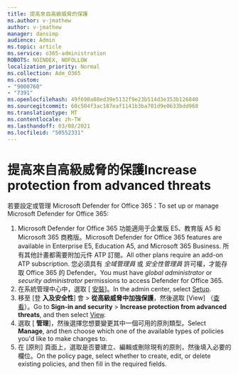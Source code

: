 ```yaml
---
title: 提高來自高級威脅的保護
ms.author: v-jmathew
author: v-jmathew
manager: dansimp
audience: Admin
ms.topic: article
ms.service: o365-administration
ROBOTS: NOINDEX, NOFOLLOW
localization_priority: Normal
ms.collection: Adm_O365
ms.custom:
- "9000760"
- "7391"
ms.openlocfilehash: 49f690a08ed39e5132f9e23b514d3e353b126840
ms.sourcegitcommit: 60c504f3ac187eaf1141b3ba701d9e0633bdd968
ms.translationtype: MT
ms.contentlocale: zh-TW
ms.lasthandoff: 03/08/2021
ms.locfileid: "50552331"
---
```

# <a name="increase-protection-from-advanced-threats"></a><span data-ttu-id="bc187-102">提高來自高級威脅的保護</span><span class="sxs-lookup"><span data-stu-id="bc187-102">Increase protection from advanced threats</span></span>

<span data-ttu-id="bc187-103">若要設定或管理 Microsoft Defender for Office 365：</span><span class="sxs-lookup"><span data-stu-id="bc187-103">To set up or manage Microsoft Defender for Office 365:</span></span>

1. <span data-ttu-id="bc187-104">Microsoft Defender for Office 365 功能適用于企業版 E5、教育版 A5 和 Microsoft 365 商務版。</span><span class="sxs-lookup"><span data-stu-id="bc187-104">Microsoft Defender for Office 365 features are available in Enterprise E5, Education A5, and Microsoft 365 Business.</span></span> <span data-ttu-id="bc187-105">所有其他計畫都需要附加元件 ATP 訂閱。</span><span class="sxs-lookup"><span data-stu-id="bc187-105">All other plans require an add-on ATP subscription.</span></span> <span data-ttu-id="bc187-106">您必須具有 *全域管理員* 或 *安全性管理員* 許可權，才能存取 Office 365 的 Defender。</span><span class="sxs-lookup"><span data-stu-id="bc187-106">You must have *global administrator* or *security administrator* permissions to access Defender for Office 365.</span></span>
2. <span data-ttu-id="bc187-107">在系統管理中心中，選取 [ [安裝](https://go.microsoft.com/fwlink/p/?linkid=2075721)]。</span><span class="sxs-lookup"><span data-stu-id="bc187-107">In the admin center, select [Setup](https://go.microsoft.com/fwlink/p/?linkid=2075721).</span></span>
3. <span data-ttu-id="bc187-108">移至 [登 **入及安全性**] 會  >  **從高級威脅中加強保護**，然後選取 [View] （[查看](https://go.microsoft.com/fwlink/?linkid=2109302)）。</span><span class="sxs-lookup"><span data-stu-id="bc187-108">Go to **Sign-in and security** > **Increase protection from advanced threats**, and then select [View](https://go.microsoft.com/fwlink/?linkid=2109302).</span></span>
4. <span data-ttu-id="bc187-109">選取 [ **管理**]，然後選擇您想要變更其中一個可用的原則類型。</span><span class="sxs-lookup"><span data-stu-id="bc187-109">Select **Manage**, and then choose which one of the available types of policies you'd like to make changes to.</span></span>
5. <span data-ttu-id="bc187-110">在 [原則] 頁面上，選取是否要建立、編輯或刪除現有的原則，然後填入必要的欄位。</span><span class="sxs-lookup"><span data-stu-id="bc187-110">On the policy page, select whether to create, edit, or delete existing policies, and then fill in the required fields.</span></span>
